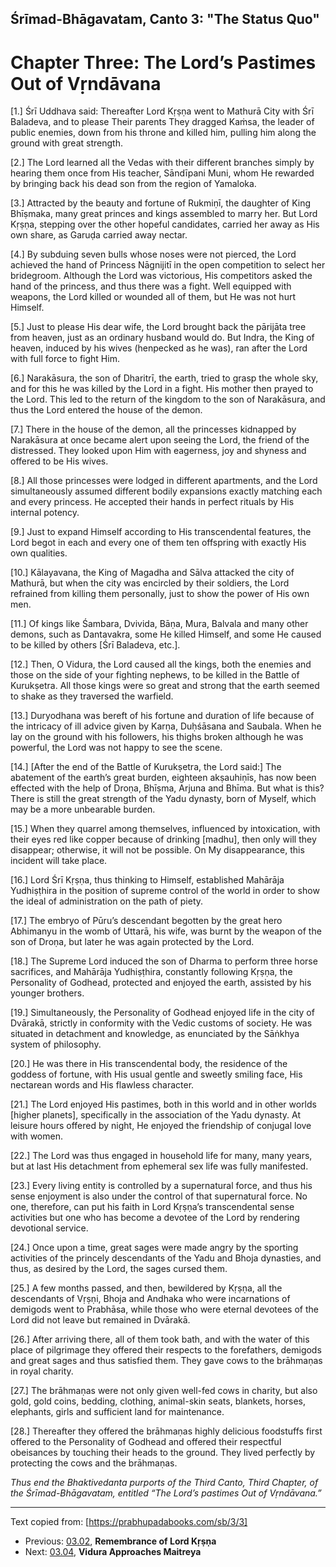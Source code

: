 <!-- zkid: 2021-03-07_1014 -->

## Śrīmad-Bhāgavatam, Canto 3: "The Status Quo" 
# Chapter Three: The Lord’s Pastimes Out of Vṛndāvana


[1.] Śrī Uddhava said: Thereafter Lord Kṛṣṇa went to Mathurā City with Śrī Baladeva, and to please Their parents They dragged Kaṁsa, the leader of public enemies, down from his throne and killed him, pulling him along the ground with great strength.

[2.] The Lord learned all the Vedas with their different branches simply by hearing them once from His teacher, Sāndīpani Muni, whom He rewarded by bringing back his dead son from the region of Yamaloka.

[3.] Attracted by the beauty and fortune of Rukmiṇī, the daughter of King Bhīṣmaka, many great princes and kings assembled to marry her. But Lord Kṛṣṇa, stepping over the other hopeful candidates, carried her away as His own share, as Garuḍa carried away nectar.

[4.] By subduing seven bulls whose noses were not pierced, the Lord achieved the hand of Princess Nāgnijitī in the open competition to select her bridegroom. Although the Lord was victorious, His competitors asked the hand of the princess, and thus there was a fight. Well equipped with weapons, the Lord killed or wounded all of them, but He was not hurt Himself.

[5.] Just to please His dear wife, the Lord brought back the pārijāta tree from heaven, just as an ordinary husband would do. But Indra, the King of heaven, induced by his wives (henpecked as he was), ran after the Lord with full force to fight Him.

[6.] Narakāsura, the son of Dharitrī, the earth, tried to grasp the whole sky, and for this he was killed by the Lord in a fight. His mother then prayed to the Lord. This led to the return of the kingdom to the son of Narakāsura, and thus the Lord entered the house of the demon.

[7.] There in the house of the demon, all the princesses kidnapped by Narakāsura at once became alert upon seeing the Lord, the friend of the distressed. They looked upon Him with eagerness, joy and shyness and offered to be His wives.

[8.] All those princesses were lodged in different apartments, and the Lord simultaneously assumed different bodily expansions exactly matching each and every princess. He accepted their hands in perfect rituals by His internal potency.

[9.] Just to expand Himself according to His transcendental features, the Lord begot in each and every one of them ten offspring with exactly His own qualities.

[10.] Kālayavana, the King of Magadha and Sālva attacked the city of Mathurā, but when the city was encircled by their soldiers, the Lord refrained from killing them personally, just to show the power of His own men.

[11.] Of kings like Śambara, Dvivida, Bāṇa, Mura, Balvala and many other demons, such as Dantavakra, some He killed Himself, and some He caused to be killed by others [Śrī Baladeva, etc.].

[12.] Then, O Vidura, the Lord caused all the kings, both the enemies and those on the side of your fighting nephews, to be killed in the Battle of Kurukṣetra. All those kings were so great and strong that the earth seemed to shake as they traversed the warfield.

[13.] Duryodhana was bereft of his fortune and duration of life because of the intricacy of ill advice given by Karṇa, Duḥśāsana and Saubala. When he lay on the ground with his followers, his thighs broken although he was powerful, the Lord was not happy to see the scene.

[14.] [After the end of the Battle of Kurukṣetra, the Lord said:] The abatement of the earth’s great burden, eighteen akṣauhiṇīs, has now been effected with the help of Droṇa, Bhīṣma, Arjuna and Bhīma. But what is this? There is still the great strength of the Yadu dynasty, born of Myself, which may be a more unbearable burden.

[15.] When they quarrel among themselves, influenced by intoxication, with their eyes red like copper because of drinking [madhu], then only will they disappear; otherwise, it will not be possible. On My disappearance, this incident will take place.

[16.] Lord Śrī Kṛṣṇa, thus thinking to Himself, established Mahārāja Yudhiṣṭhira in the position of supreme control of the world in order to show the ideal of administration on the path of piety.

[17.] The embryo of Pūru’s descendant begotten by the great hero Abhimanyu in the womb of Uttarā, his wife, was burnt by the weapon of the son of Droṇa, but later he was again protected by the Lord.

[18.] The Supreme Lord induced the son of Dharma to perform three horse sacrifices, and Mahārāja Yudhiṣṭhira, constantly following Kṛṣṇa, the Personality of Godhead, protected and enjoyed the earth, assisted by his younger brothers.

[19.] Simultaneously, the Personality of Godhead enjoyed life in the city of Dvārakā, strictly in conformity with the Vedic customs of society. He was situated in detachment and knowledge, as enunciated by the Sāṅkhya system of philosophy.

[20.] He was there in His transcendental body, the residence of the goddess of fortune, with His usual gentle and sweetly smiling face, His nectarean words and His flawless character.

[21.] The Lord enjoyed His pastimes, both in this world and in other worlds [higher planets], specifically in the association of the Yadu dynasty. At leisure hours offered by night, He enjoyed the friendship of conjugal love with women.

[22.] The Lord was thus engaged in household life for many, many years, but at last His detachment from ephemeral sex life was fully manifested.

[23.] Every living entity is controlled by a supernatural force, and thus his sense enjoyment is also under the control of that supernatural force. No one, therefore, can put his faith in Lord Kṛṣṇa’s transcendental sense activities but one who has become a devotee of the Lord by rendering devotional service.

[24.] Once upon a time, great sages were made angry by the sporting activities of the princely descendants of the Yadu and Bhoja dynasties, and thus, as desired by the Lord, the sages cursed them.

[25.] A few months passed, and then, bewildered by Kṛṣṇa, all the descendants of Vṛṣṇi, Bhoja and Andhaka who were incarnations of demigods went to Prabhāsa, while those who were eternal devotees of the Lord did not leave but remained in Dvārakā.

[26.] After arriving there, all of them took bath, and with the water of this place of pilgrimage they offered their respects to the forefathers, demigods and great sages and thus satisfied them. They gave cows to the brāhmaṇas in royal charity.

[27.] The brāhmaṇas were not only given well-fed cows in charity, but also gold, gold coins, bedding, clothing, animal-skin seats, blankets, horses, elephants, girls and sufficient land for maintenance.

[28.] Thereafter they offered the brāhmaṇas highly delicious foodstuffs first offered to the Personality of Godhead and offered their respectful obeisances by touching their heads to the ground. They lived perfectly by protecting the cows and the brāhmaṇas.

_Thus end the Bhaktivedanta purports of the Third Canto, Third Chapter, of the Śrīmad-Bhāgavatam, entitled “The Lord’s pastimes Out of Vṛndāvana.”_

---

Text copied from: [https://prabhupadabooks.com/sb/3/3]

- Previous: [03.02](03.02-t.html), **Remembrance of Lord Kṛṣṇa**
- Next: [03.04](03.04-t.html), **Vidura Approaches Maitreya**
<!--stackedit_data:
eyJoaXN0b3J5IjpbLTE4OTk2NDk4MTBdfQ==
-->
